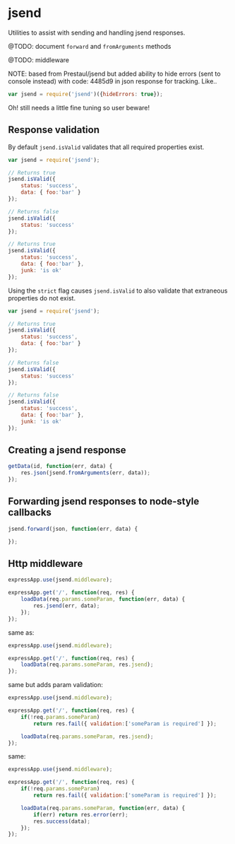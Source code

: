 jsend
===========

Utilities to assist with sending and handling jsend responses.

@TODO: document `forward` and `fromArguments` methods

@TODO: middleware

NOTE: based from Prestaul/jsend but added ability to hide errors (sent to console instead) with code: 4485d9 in json response for tracking. Like..

```js
var jsend = require('jsend')({hideErrors: true});
```

Oh! still needs a little fine tuning so user beware!

Response validation
-------------------
By default `jsend.isValid` validates that all required properties exist.
```js
var jsend = require('jsend');

// Returns true
jsend.isValid({
	status: 'success',
	data: { foo:'bar' }
});

// Returns false
jsend.isValid({
	status: 'success'
});

// Returns true
jsend.isValid({
	status: 'success',
	data: { foo:'bar' },
	junk: 'is ok'
});
```

Using the `strict` flag causes `jsend.isValid` to also validate that extraneous properties do not exist.
```js
var jsend = require('jsend');

// Returns true
jsend.isValid({
	status: 'success',
	data: { foo:'bar' }
});

// Returns false
jsend.isValid({
	status: 'success'
});

// Returns false
jsend.isValid({
	status: 'success',
	data: { foo:'bar' },
	junk: 'is ok'
});
```


Creating a jsend response
-------------------------
```js
getData(id, function(err, data) {
	res.json(jsend.fromArguments(err, data));
});
```


Forwarding jsend responses to node-style callbacks
--------------------------------------------------
```js
jsend.forward(json, function(err, data) {

});
```


Http middleware
---------------
```js
expressApp.use(jsend.middleware);

expressApp.get('/', function(req, res) {
	loadData(req.params.someParam, function(err, data) {
		res.jsend(err, data);
	});
});
```

same as:
```js
expressApp.use(jsend.middleware);

expressApp.get('/', function(req, res) {
	loadData(req.params.someParam, res.jsend);
});
```

same but adds param validation:
```js
expressApp.use(jsend.middleware);

expressApp.get('/', function(req, res) {
	if(!req.params.someParam)
		return res.fail({ validation:['someParam is required'] });

	loadData(req.params.someParam, res.jsend);
});
```

same:
```js
expressApp.use(jsend.middleware);

expressApp.get('/', function(req, res) {
	if(!req.params.someParam)
		return res.fail({ validation:['someParam is required'] });

	loadData(req.params.someParam, function(err, data) {
		if(err) return res.error(err);
		res.success(data);
	});
});
```
